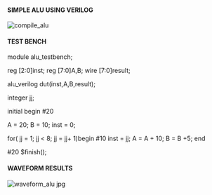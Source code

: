 #### SIMPLE ALU USING VERILOG

![compile_alu](https://github.com/joses-bot/jose_vdiasat_workshop/assets/83429049/f878ccd5-06c1-42c7-b81a-d32d1401595c)

#### TEST BENCH

module alu_testbench;

reg [2:0]inst;
reg [7:0]A,B;
wire [7:0]result;

alu_verilog dut(inst,A,B,result);

integer jj;

initial begin
#20

A = 20; B = 10; 
inst = 0;

for( jj = 1; jj < 8; jj = jj+ 1)begin
    #10
    inst = jj;
    A = A + 10;
    B = B +5;
end

#20
$finish();

#### WAVEFORM RESULTS

![waveform_alu jpg](https://github.com/joses-bot/jose_vdiasat_workshop/assets/83429049/c5d527e9-0efd-43b9-8c18-4173011a346a)
